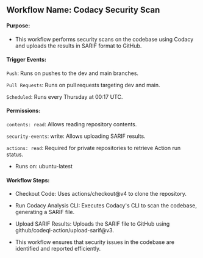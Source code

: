 ## Workflow Name: Codacy Security Scan

#### Purpose: 

- This workflow performs security scans on the codebase using Codacy and uploads the results in SARIF format to GitHub.

#### Trigger Events:

`Push`: Runs on pushes to the dev and main branches.

`Pull Requests`: Runs on pull requests targeting dev and main.

`Scheduled`: Runs every Thursday at 00:17 UTC.

#### Permissions:

`contents: read`: Allows reading repository contents.

`security-events`: write: Allows uploading SARIF results.

`actions: read`: Required for private repositories to retrieve Action run status.

- Runs on: ubuntu-latest

#### Workflow Steps:

- Checkout Code: Uses actions/checkout@v4 to clone the repository.
  
- Run Codacy Analysis CLI: Executes Codacy's CLI to scan the codebase, generating a SARIF file.
  
- Upload SARIF Results: Uploads the SARIF file to GitHub using github/codeql-action/upload-sarif@v3.
  
- This workflow ensures that security issues in the codebase are identified and reported efficiently.
